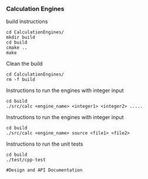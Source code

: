 ### Calculation Engines


build instructions
```
cd CalculationEngines/
mkdir build
cd build
cmake ..
make
```

Clean the build
```
cd CalculationEngines/
rm -f build
```

Instructions to run the engines with integer input
```
cd build
./src/calc <engine_name> <integer1> <integer2> .....
```

Instructions to run the engines with integer input
```
cd build
./src/calc <engine_name> source <file1> <file2>
```

Instructions to run the unit tests 
```
cd build
./test/cpp-test
```


```
#Design and API Documentation
```



